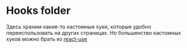 # Hooks folder

Здесь храним какие-то кастомные хуки, которые удобно переиспользовать на других страницах. Но большенство кастомных хуков можно брать из [react-use](https://github.com/streamich/react-use)
